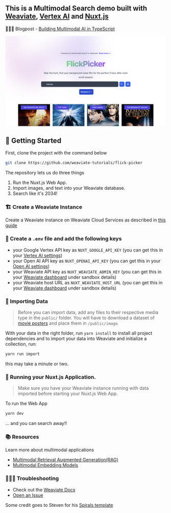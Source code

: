 ## This is a Multimodal Search demo built with [Weaviate](https://weaviate.io), [Vertex AI](https://openai.com/research/clip) and [Nuxt.js](https://nuxt.com/) 

👨🏾‍🍳 Blogpost - [Building Multimodal AI in TypeScript
](https://weaviate.io/blog/multimodal-search-in-typescript)

![Cover](cover.png)

## 🐥 Getting Started

First, clone the project with the command below

```bash
git clone https://github.com/weaviate-tutorials/flick-picker
```

The repository lets us do three things
1. Run the Nuxt.js Web App.
2. Import images, and text into your Weaviate database.
3. Search like it's 2034! 


### 🏗️ Create a Weaviate Instance

Create a Weaviate instance on Weaviate Cloud Services as described in [this guide](https://weaviate.io/developers/weaviate/quickstart#step-2-create-an-instance)

### 🦿 Create a `.env` file and add the following keys

- your Google Vertex API key as `NUXT_GOOGLE_API_KEY` (you can get this in your [Vertex AI settings](https://console.cloud.google.com/apis/credentials))
- your Open AI API key as `NUXT_OPENAI_API_KEY` (you can get this in your [Open AI settings](https://platform.openai.com/account/api-keys))
- your Weaviate API key as `NUXT_WEAVIATE_ADMIN_KEY` (you can get this in your [Weaviate dashboard](https://console.weaviate.cloud/dashboard) under sandbox details)
- your Weaviate host URL as `NUXT_WEAVIATE_HOST_URL` (you can get this in your [Weaviate dashboard](https://console.weaviate.cloud/dashboard) under sandbox details)


### 📩 Importing Data
> Before you can import data, add any files to their respective media type in the `public/` folder. You will have to download a dataset of [movie posters](https://drive.google.com/drive/folders/1BKLJmIt9YD0rTGImrHeUc91io5RjGm_l?usp=sharing) and place them in `/public/image`.

With your data in the right folder, run `yarn install` to install all project dependencies and to import your data into Weaviate and initialize a collection, run:
```bash
yarn run import
```

this may take a minute or two.


### 🚀 Running your Nuxt.js Application.
> Make sure you have your Weaviate instance running with data imported before starting your Nuxt.js Web App.

To run the Web App
```bash
yarn dev
```

... and you can search away!! 


### 📚 Resources

Learn more about multimodal applications
- [Multimodal Retrieval Augmented Generation(RAG)](https://weaviate.io/blog/multimodal-rag)
- [Multimodal Embedding Models](https://weaviate.io/blog/multimodal-models)


### 🤷🏾‍♂️ Troubleshooting

- Check out the [Weaviate Docs](https://weaviate.io/developers/weaviate)
- [Open an Issue](https://github.com/malgamves/next-multimodal-search-demo/issues)


Some credit goes to Steven for his [Spirals template](https://github.com/steven-tey/spirals)

